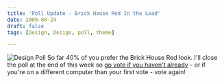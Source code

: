 ```yaml
---
title: 'Poll Update - Brick House Red In the Lead'
date: 2009-08-24
draft: false
tags: [Design, Design, poll, theme]

---
```


![Design Poll](https://chrisenns.com/wp-content/uploads/2009/08/Picture-3-300x158.png "Design Poll") So far 40% of you prefer the Brick House Red look. I'll close the poll at the end of this week so [go vote if you haven't already](https://chrisenns.com/2009/08/20/new-theme-old-theme/) - or if you're on a different computer than your first vote - vote again!
